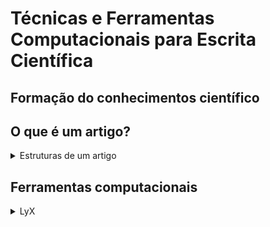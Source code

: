 # Técnicas e Ferramentas Computacionais para Escrita Científica

## Formação do conhecimentos científico

## O que é um artigo?
<details><summary>Estruturas de um artigo</sumary></details>

## Ferramentas computacionais
<details><summary>LyX</summary>
